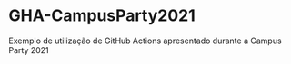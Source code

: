 # GHA-CampusParty2021
Exemplo de utilização de GitHub Actions apresentado durante a Campus Party 2021
